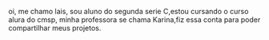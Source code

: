   oi, me chamo lais, sou aluno do segunda serie C,estou cursando o curso alura do cmsp, minha professora se chama Karina,fiz essa conta para poder compartilhar meus projetos.
